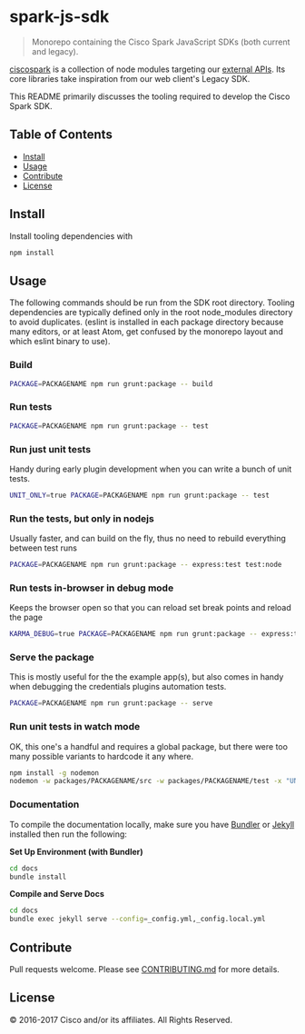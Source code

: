 # spark-js-sdk

> Monorepo containing the Cisco Spark JavaScript SDKs (both current and legacy).

[ciscospark](/packages/node_modules/ciscospark) is a collection of node modules targeting our [external APIs](https://developer.ciscospark.com). Its core libraries take inspiration from our web client's Legacy SDK.

This README primarily discusses the tooling required to develop the Cisco Spark SDK.

## Table of Contents

- [Install](#Install)
- [Usage](#Usage)
- [Contribute](#Contribute)
- [License](#License)

## Install

Install tooling dependencies with

```bash
npm install
```

## Usage

The following commands should be run from the SDK root directory. Tooling dependencies are typically defined only in the root node_modules directory to avoid duplicates. (eslint is installed in each package directory because many editors, or at least Atom, get confused by the monorepo layout and which eslint binary to use).

### Build

```bash
PACKAGE=PACKAGENAME npm run grunt:package -- build
```

### Run tests

```bash
PACKAGE=PACKAGENAME npm run grunt:package -- test
```

### Run just unit tests
Handy during early plugin development when you can write a bunch of unit tests.

```bash
UNIT_ONLY=true PACKAGE=PACKAGENAME npm run grunt:package -- test
```

### Run the tests, but only in nodejs
Usually faster, and can build on the fly, thus no need to rebuild everything between test runs

```bash
PACKAGE=PACKAGENAME npm run grunt:package -- express:test test:node
```

### Run tests in-browser in debug mode
Keeps the browser open so that you can reload set break points and reload the page

```bash
KARMA_DEBUG=true PACKAGE=PACKAGENAME npm run grunt:package -- express:test test:browser
```

### Serve the package
This is mostly useful for the the example app(s), but also comes in handy when debugging the credentials plugins automation tests.

```bash
PACKAGE=PACKAGENAME npm run grunt:package -- serve
```

### Run unit tests in watch mode

OK, this one's a handful and requires a global package, but there were too many possible variants to hardcode it any where.

```bash
npm install -g nodemon
nodemon -w packages/PACKAGENAME/src -w packages/PACKAGENAME/test -x "UNIT_ONLY=true PACKAGE=PACKAGENAME npm run --silent grunt:package express:test test:node"
```

### Documentation
To compile the documentation locally, make sure you have [Bundler](http://bundler.io/) or [Jekyll](https://jekyllrb.com/) installed then run the following:

**Set Up Environment (with Bundler)**
```bash
cd docs
bundle install
```

**Compile and Serve Docs**
```bash
cd docs
bundle exec jekyll serve --config=_config.yml,_config.local.yml
```

## Contribute

Pull requests welcome. Please see [CONTRIBUTING.md](./CONTRIBUTING.md) for more details.

## License

&copy; 2016-2017 Cisco and/or its affiliates. All Rights Reserved.
